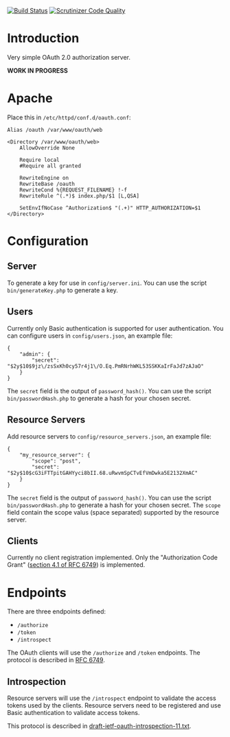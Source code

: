 [![Build Status](https://travis-ci.org/fkooman/oauth.svg)](https://travis-ci.org/fkooman/oauth)
[![Scrutinizer Code Quality](https://scrutinizer-ci.com/g/fkooman/oauth/badges/quality-score.png?b=master)](https://scrutinizer-ci.com/g/fkooman/oauth/?branch=master)

# Introduction
Very simple OAuth 2.0 authorization server.

**WORK IN PROGRESS**

# Apache
Place this in `/etc/httpd/conf.d/oauth.conf`:

    Alias /oauth /var/www/oauth/web

    <Directory /var/www/oauth/web>
        AllowOverride None

        Require local
        #Require all granted

        RewriteEngine on
        RewriteBase /oauth
        RewriteCond %{REQUEST_FILENAME} !-f
        RewriteRule ^(.*)$ index.php/$1 [L,QSA]

        SetEnvIfNoCase ^Authorization$ "(.+)" HTTP_AUTHORIZATION=$1
    </Directory>

# Configuration
## Server
To generate a key for use in `config/server.ini`. You can use 
the script `bin/generateKey.php` to generate a key.

## Users
Currently only Basic authentication is supported for user authentication. You
can configure users in `config/users.json`, an example file:

    {
        "admin": {
            "secret": "$2y$10$9jz\/zsSxKh0cy57r4j1\/O.Eq.PmRNrhWKL53SSKKaIrFaJd7zAJaO"
        }
    }

The `secret` field is the output of `password_hash()`. You can use the script 
`bin/passwordHash.php` to generate a hash for your chosen secret.

## Resource Servers
Add resource servers to `config/resource_servers.json`, an example file:

    {
        "my_resource_server": {
            "scope": "post",
            "secret": "$2y$10$cG3iFTTpitGAHYyci8bII.68.uRwvmSpCTvEfVmDwka5E2132XmAC"
        }
    }

The `secret` field is the output of `password_hash()`. You can use the script 
`bin/passwordHash.php` to generate a hash for your chosen secret. The 
`scope` field contain the scope valus (space separated) supported by the 
resource server.

## Clients
Currently no client registration implemented. Only the 
"Authorization Code Grant" 
([section 4.1 of RFC 6749](https://tools.ietf.org/html/rfc6749#section-4.1)) 
is implemented.

# Endpoints
There are three endpoints defined:
* `/authorize`
* `/token`
* `/introspect`

The OAuth clients will use the `/authorize` and `/token` endpoints. The 
protocol is described in [RFC 6749](https://tools.ietf.org/html/rfc6749).

## Introspection
Resource servers will use the `/introspect` endpoint to validate the access 
tokens used by the clients. Resource servers need to be registered and use 
Basic authentication to validate access tokens. 

This protocol is described in 
[draft-ietf-oauth-introspection-11.txt](https://tools.ietf.org/html/draft-ietf-oauth-introspection).


